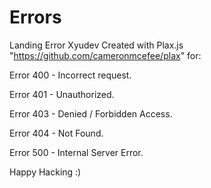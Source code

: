 Errors
======

Landing Error Xyudev Created with Plax.js "https://github.com/cameronmcefee/plax" for:

Error 400 - Incorrect request. 

Error 401 - Unauthorized. 

Error 403 - Denied / Forbidden Access. 

Error 404 - Not Found. 

Error 500 - Internal Server Error.


Happy Hacking :)







